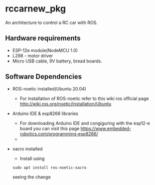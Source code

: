 # rccarnew_pkg
An architecture to control a RC car with ROS.

## Hardware requirements
- ESP-12e module(NodeMCU 1.0)
- L298 - motor driver
- Micro USB cable, 9V battery, bread boards.

## Software Dependencies
- ROS-noetic installed(Ubuntu 20.04) 
    - For installation of ROS-noetic refer to this wiki ros official page 
    http://wiki.ros.org/noetic/Installation/Ubuntu
- Arduino IDE & esp8266 libraries 
    - For downloading Arduino IDE and congiguring with the esp12-e board you can visit this page
    https://www.embedded-robotics.com/programming-esp8266/
    - 
- xacro installed
    - Install using
    ``` 
    sudo apt install ros-noetic-xacro
    ```

    seeing the change